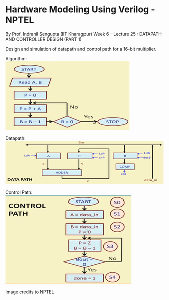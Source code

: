 # Hardware Modeling Using Verilog - NPTEL

By Prof. Indranil Sengupta (IIT Kharagpur)
Week 6 - Lecture 25 : DATAPATH AND CONTROLLER DESIGN (PART 1)

Design and simulation of datapath and control path for a 16-bit multiplier.

Algorithm:  
![Algorithm](files/algorithm-multiplier.png "Algorithm")

Datapath:  
![Datapath](files/datapath-multiplier.png "Datapath")

Control Path:  
![Control Path](files/controlpath-multiplier.png "Control Path")

Image credits to NPTEL